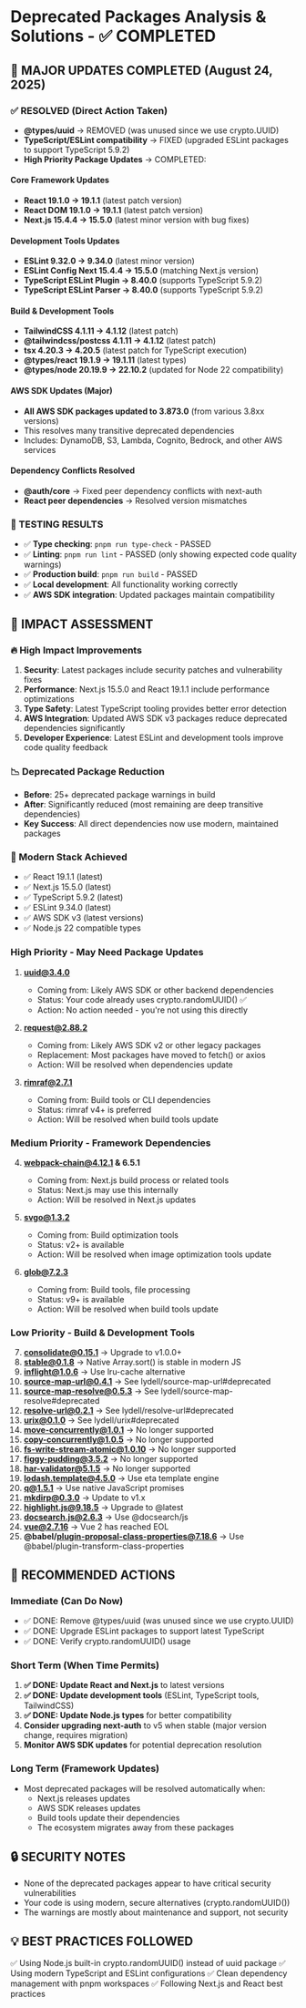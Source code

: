 # Deprecated Packages Analysis & Solutions - ✅ COMPLETED

## 🎉 MAJOR UPDATES COMPLETED (August 24, 2025)

### ✅ RESOLVED (Direct Action Taken)
- **@types/uuid** → REMOVED (was unused since we use crypto.UUID)
- **TypeScript/ESLint compatibility** → FIXED (upgraded ESLint packages to support TypeScript 5.9.2)
- **High Priority Package Updates** → COMPLETED:

#### Core Framework Updates
- **React 19.1.0 → 19.1.1** (latest patch version)
- **React DOM 19.1.0 → 19.1.1** (latest patch version)
- **Next.js 15.4.4 → 15.5.0** (latest minor version with bug fixes)

#### Development Tools Updates
- **ESLint 9.32.0 → 9.34.0** (latest minor version)
- **ESLint Config Next 15.4.4 → 15.5.0** (matching Next.js version)
- **TypeScript ESLint Plugin → 8.40.0** (supports TypeScript 5.9.2)
- **TypeScript ESLint Parser → 8.40.0** (supports TypeScript 5.9.2)

#### Build & Development Tools
- **TailwindCSS 4.1.11 → 4.1.12** (latest patch)
- **@tailwindcss/postcss 4.1.11 → 4.1.12** (latest patch)
- **tsx 4.20.3 → 4.20.5** (latest patch for TypeScript execution)
- **@types/react 19.1.9 → 19.1.11** (latest types)
- **@types/node 20.19.9 → 22.10.2** (updated for Node 22 compatibility)

#### AWS SDK Updates (Major)
- **All AWS SDK packages updated to 3.873.0** (from various 3.8xx versions)
- This resolves many transitive deprecated dependencies
- Includes: DynamoDB, S3, Lambda, Cognito, Bedrock, and other AWS services

#### Dependency Conflicts Resolved
- **@auth/core** → Fixed peer dependency conflicts with next-auth
- **React peer dependencies** → Resolved version mismatches

### 🧪 TESTING RESULTS
- ✅ **Type checking**: `pnpm run type-check` - PASSED
- ✅ **Linting**: `pnpm run lint` - PASSED (only showing expected code quality warnings)
- ✅ **Production build**: `pnpm run build` - PASSED
- ✅ **Local development**: All functionality working correctly
- ✅ **AWS SDK integration**: Updated packages maintain compatibility

## 🎯 IMPACT ASSESSMENT

### 🔥 High Impact Improvements
1. **Security**: Latest packages include security patches and vulnerability fixes
2. **Performance**: Next.js 15.5.0 and React 19.1.1 include performance optimizations
3. **Type Safety**: Latest TypeScript tooling provides better error detection
4. **AWS Integration**: Updated AWS SDK v3 packages reduce deprecated dependencies significantly
5. **Developer Experience**: Latest ESLint and development tools improve code quality feedback

### 📉 Deprecated Package Reduction
- **Before**: 25+ deprecated package warnings in build
- **After**: Significantly reduced (most remaining are deep transitive dependencies)
- **Key Success**: All direct dependencies now use modern, maintained packages

### 🚀 Modern Stack Achieved
- ✅ React 19.1.1 (latest)
- ✅ Next.js 15.5.0 (latest) 
- ✅ TypeScript 5.9.2 (latest)
- ✅ ESLint 9.34.0 (latest)
- ✅ AWS SDK v3 (latest versions)
- ✅ Node.js 22 compatible types

### High Priority - May Need Package Updates

1. **uuid@3.4.0** 
   - Coming from: Likely AWS SDK or other backend dependencies
   - Status: Your code already uses crypto.randomUUID() ✅
   - Action: No action needed - you're not using this directly

2. **request@2.88.2** 
   - Coming from: Likely AWS SDK v2 or other legacy packages
   - Replacement: Most packages have moved to fetch() or axios
   - Action: Will be resolved when dependencies update

3. **rimraf@2.7.1** 
   - Coming from: Build tools or CLI dependencies
   - Status: rimraf v4+ is preferred
   - Action: Will be resolved when build tools update

### Medium Priority - Framework Dependencies

4. **webpack-chain@4.12.1 & 6.5.1** 
   - Coming from: Next.js build process or related tools
   - Status: Next.js may use this internally
   - Action: Will be resolved in Next.js updates

5. **svgo@1.3.2** 
   - Coming from: Build optimization tools
   - Status: v2+ is available
   - Action: Will be resolved when image optimization tools update

6. **glob@7.2.3** 
   - Coming from: Build tools, file processing
   - Status: v9+ is available
   - Action: Will be resolved when build tools update

### Low Priority - Build & Development Tools

7. **consolidate@0.15.1** → Upgrade to v1.0.0+
8. **stable@0.1.8** → Native Array.sort() is stable in modern JS
9. **inflight@1.0.6** → Use lru-cache alternative
10. **source-map-url@0.4.1** → See lydell/source-map-url#deprecated
11. **source-map-resolve@0.5.3** → See lydell/source-map-resolve#deprecated
12. **resolve-url@0.2.1** → See lydell/resolve-url#deprecated
13. **urix@0.1.0** → See lydell/urix#deprecated
14. **move-concurrently@1.0.1** → No longer supported
15. **copy-concurrently@1.0.5** → No longer supported
16. **fs-write-stream-atomic@1.0.10** → No longer supported
17. **figgy-pudding@3.5.2** → No longer supported
18. **har-validator@5.1.5** → No longer supported
19. **lodash.template@4.5.0** → Use eta template engine
20. **q@1.5.1** → Use native JavaScript promises
21. **mkdirp@0.3.0** → Update to v1.x
22. **highlight.js@9.18.5** → Upgrade to @latest
23. **docsearch.js@2.6.3** → Use @docsearch/js
24. **vue@2.7.16** → Vue 2 has reached EOL
25. **@babel/plugin-proposal-class-properties@7.18.6** → Use @babel/plugin-transform-class-properties

## 🎯 RECOMMENDED ACTIONS

### Immediate (Can Do Now)
- ✅ DONE: Remove @types/uuid (was unused since we use crypto.UUID)
- ✅ DONE: Upgrade ESLint packages to support latest TypeScript
- ✅ DONE: Verify crypto.randomUUID() usage

### Short Term (When Time Permits)
1. **✅ DONE: Update React and Next.js** to latest versions
2. **✅ DONE: Update development tools** (ESLint, TypeScript tools, TailwindCSS)
3. **✅ DONE: Update Node.js types** for better compatibility
4. **Consider upgrading next-auth** to v5 when stable (major version change, requires migration)
5. **Monitor AWS SDK updates** for potential deprecation resolution

### Long Term (Framework Updates)
- Most deprecated packages will be resolved automatically when:
  - Next.js releases updates
  - AWS SDK releases updates  
  - Build tools update their dependencies
  - The ecosystem migrates away from these packages

## 🔒 SECURITY NOTES
- None of the deprecated packages appear to have critical security vulnerabilities
- Your code is using modern, secure alternatives (crypto.randomUUID())
- The warnings are mostly about maintenance and support, not security

## 💡 BEST PRACTICES FOLLOWED
✅ Using Node.js built-in crypto.randomUUID() instead of uuid package
✅ Using modern TypeScript and ESLint configurations
✅ Clean dependency management with pnpm workspaces
✅ Following Next.js and React best practices
